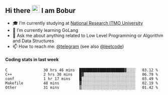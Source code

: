 ## Hi there <img src="https://media.giphy.com/media/hvRJCLFzcasrR4ia7z/giphy.gif" width="25px" height="25px"> I am Bobur

- :mortar_board: I’m currently studying at [National Research ITMO University](https://itmo.ru/)
- :seedling: I’m currently learning GoLang
- :speech_balloon: Ask me about anything related to Low Level Programming or Algorithm and Data Structures
- :mailbox: How to reach me: [@telegram](https://t.me/octoant) (see also [@leetcode](https://leetcode.com/octoant/))    

#### Coding stats in last week

<!--START_SECTION:waka-->

```text
C                30 hrs 46 mins  ████████████████████▓░░░░   83.12 %
C++              2 hrs 30 mins   █▓░░░░░░░░░░░░░░░░░░░░░░░   06.79 %
conf             1 hr 17 mins    █░░░░░░░░░░░░░░░░░░░░░░░░   03.49 %
Makefile         48 mins         ▓░░░░░░░░░░░░░░░░░░░░░░░░   02.19 %
Other            31 mins         ▒░░░░░░░░░░░░░░░░░░░░░░░░   01.42 %
```

<!--END_SECTION:waka-->
